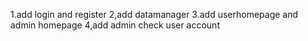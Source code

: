 1.add login and register 
2,add datamanager
3.add userhomepage and admin homepage
4,add admin check user account 
